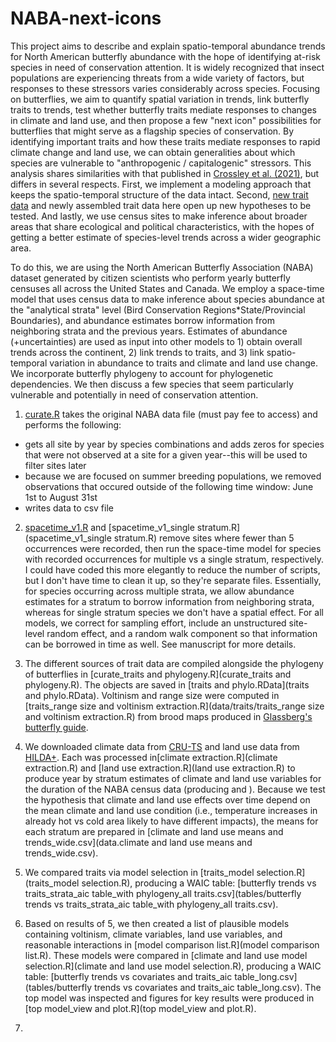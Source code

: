 # NABA-next-icons

This project aims to describe and explain spatio-temporal abundance trends for North American butterfly abundance with the hope of identifying at-risk species in need of conservation attention. It is widely recognized that insect populations are experiencing threats from a wide variety of factors, but responses to these stressors varies considerably across species. Focusing on butterflies, we aim to quantify spatial variation in trends, link butterfly traits to trends, test whether butterfly traits mediate responses to changes in climate and land use, and then propose a few "next icon" possibilities for butterflies that might serve as a flagship species of conservation. By identifying important traits and how these traits mediate responses to rapid climate change and land use, we can obtain generalities about which species are vulnerable to "anthropogenic / capitalogenic" stressors. This analysis shares similarities with that published in [Crossley et al. (2021)](https://doi.org/10.1111/gcb.15582), but differs in several respects. First, we implement a modeling approach that keeps the spatio-temporal structure of the data intact. Second, [new trait data](https://doi.org/10.6084/m9.figshare.c.5899187.v1) and newly assembled trait data here open up new hypotheses to be tested. And lastly, we use census sites to make inference about broader areas that share ecological and political characteristics, with the hopes of getting a better estimate of species-level trends across a wider geographic area. 

To do this, we are using the North American Butterfly Association (NABA) dataset generated by citizen scientists who perform yearly butterfly censuses all across the United States and Canada. We employ a space-time model that uses census data to make inference about species abundance at the "analytical strata" level (Bird Conservation Regions*State/Provincial Boundaries), and abundance estimates borrow information from neighboring strata and the previous years. Estimates of abundance (+uncertainties) are used as input into other models to 1) obtain overall trends across the continent, 2) link trends to traits, and 3) link spatio-temporal variation in abundance to traits and climate and land use change. We incorporate butterfly phylogeny to account for phylogenetic dependencies. We then discuss a few species that seem particularly vulnerable and potentially in need of conservation attention. 

1. [curate.R](curate.R) takes the original NABA data file (must pay fee to access) and performs the following:
  + gets all site by year by species combinations and adds zeros for species that were not observed at a site for a given year--this will be used to filter sites later
  + because we are focused on summer breeding populations, we removed observations that occured outside of the following time window: June 1st to August 31st
  + writes data to csv file

2. [spacetime_v1.R](spacetime_v1.R) and [spacetime_v1_single stratum.R](spacetime_v1_single stratum.R) remove sites where fewer than 5 occurrences were recorded, then run the space-time model for species with recorded occurrences for multiple vs a single stratum, respectively. I could have coded this more elegantly to reduce the number of scripts, but I don't have time to clean it up, so they're separate files. Essentially, for species occurring across multiple strata, we allow abundance estimates for a stratum to borrow information from neighboring strata, whereas for single stratum species we don't have a spatial effect. For all models, we correct for sampling effort, include an unstructured site-level random effect, and a random walk component so that information can be borrowed in time as well. See manuscript for more details.

3. The different sources of trait data are compiled alongside the phylogeny of butterflies in [curate_traits and phylogeny.R](curate_traits and phylogeny.R). The objects are saved in [traits and phylo.RData](traits and phylo.RData). Voltinism and range size were computed in [traits_range size and voltinism extraction.R](data/traits/traits_range size and voltinism extraction.R) from brood maps produced in [Glassberg's butterfly guide](https://press.princeton.edu/books/paperback/9780691176505/a-swift-guide-to-butterflies-of-north-america).

4. We downloaded climate data from [CRU-TS](https://crudata.uea.ac.uk/cru/data/hrg/) and land use data from [HILDA+](https://download.pangaea.de/dataset/921846/files/HILDAplus_GLOBv-1.0-f_netcdf_documentation.pdf). Each was processed in[climate extraction.R](climate extraction.R) and [land use extraction.R](land use extraction.R) to produce year by stratum estimates of climate and land use variables for the duration of the NABA census data (producing []() and []()). Because we test the hypothesis that climate and land use effects over time depend on the mean climate and land use condition (i.e., temperature increases in already hot vs cold area likely to have different impacts), the means for each stratum are prepared in [climate and land use means and trends_wide.csv](data.climate and land use means and trends_wide.csv).  

5. We compared traits via model selection in [traits_model selection.R](traits_model selection.R), producing a WAIC table: [butterfly trends vs traits_strata_aic table_with phylogeny_all traits.csv](tables/butterfly trends vs traits_strata_aic table_with phylogeny_all traits.csv).

6. Based on results of 5, we then created a list of plausible models containing voltinism, climate variables, land use variables, and reasonable interactions in [model comparison list.R](model comparison list.R). These models were compared in [climate and land use model selection.R](climate and land use model selection.R), producing a WAIC table: [butterfly trends vs covariates and traits_aic table_long.csv](tables/butterfly trends vs covariates and traits_aic table_long.csv). The top model was inspected and figures for key results were produced in [top model_view and plot.R](top model_view and plot.R).

7. 
